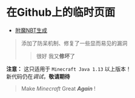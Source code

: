 # 在Github上的临时页面  
- [附魔NBT生成](https://beginnerlin.github.io/NBT-echanted.html)

> 添加了防呆机制、修复了一些显而易见的漏洞  
>> 很好 我又**修坏**了

**注意：** 这只适用于 `Minecraft Java 1.13` 以上版本！  
新代码仍在*调试*，**敬请期待**  



> Make *Minecraft* Great ***Again*** !
